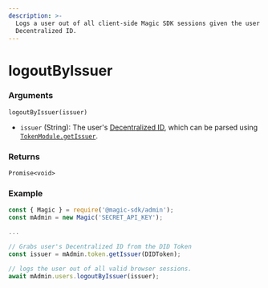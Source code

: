 ```yaml
---
description: >-
  Logs a user out of all client-side Magic SDK sessions given the user's
  Decentralized ID.
---
```


# logoutByIssuer

### Arguments

`logoutByIssuer(issuer)`

* `issuer` \(String\): The user's [Decentralized ID](../../../../tutorials/decentralized-id.md), which can be parsed using [`TokenModule.getIssuer`](../token-module/getissuer.md).

### Returns

`Promise<void>`

### Example

```typescript
const { Magic } = require('@magic-sdk/admin');
const mAdmin = new Magic('SECRET_API_KEY');

...

// Grabs user's Decentralized ID from the DID Token
const issuer = mAdmin.token.getIssuer(DIDToken);

// logs the user out of all valid browser sessions.
await mAdmin.users.logoutByIssuer(issuer);
```

